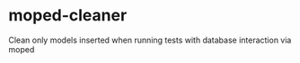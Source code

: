 moped-cleaner
=============

Clean only models inserted when running tests with database interaction via moped
